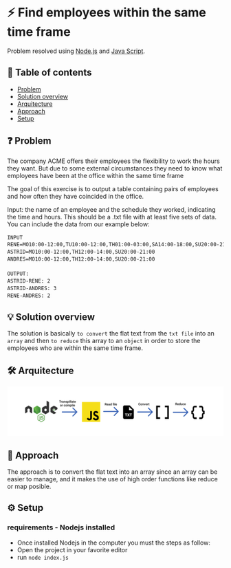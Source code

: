 # :zap: Find employees within the same time frame

Problem resolved using [Node.js](https://nodejs.org/en/) and [Java Script](https://www.javascript.com/).

## :page_facing_up: Table of contents

- [Problem](#-problem)
- [Solution overview](#-solution-overview)
- [Arquitecture](#-arquitecture)
- [Approach](#-approach)
- [Setup](#%EF%B8%8F-setup)

## ❓ Problem
The company ACME offers their employees the flexibility to work the hours they want. But due to some external circumstances they need to know what employees have been at the office within the same time frame

The goal of this exercise is to output a table containing pairs of employees and how often they have coincided in the office.

Input: the name of an employee and the schedule they worked, indicating the time and hours. This should be a .txt file with at least five sets of data. You can include the data from our example below:

```txt
INPUT
RENE=MO10:00-12:00,TU10:00-12:00,TH01:00-03:00,SA14:00-18:00,SU20:00-21:00 
ASTRID=MO10:00-12:00,TH12:00-14:00,SU20:00-21:00
ANDRES=MO10:00-12:00,TH12:00-14:00,SU20:00-21:00

OUTPUT:
ASTRID-RENE: 2
ASTRID-ANDRES: 3
RENE-ANDRES: 2
```

## 💡 Solution overview
The solution is basically `to convert` the flat text from the `txt file` into an `array` and then `to reduce` this array to an `object` in order to store the employees who are within the same time frame.

## 🛠 Arquitecture
![arquitecture](./Arquitecture.png)

## 👏 Approach
The approach is to convert the flat text into an array since an array can be easier to manage, and it makes the use of high order functions like reduce or map posible.

## ⚙️ Setup
 ### requirements - Nodejs installed
 - Once installed Nodejs in the computer you must the steps as follow:
 - Open the project in your favorite editor
 - run `node index.js`
